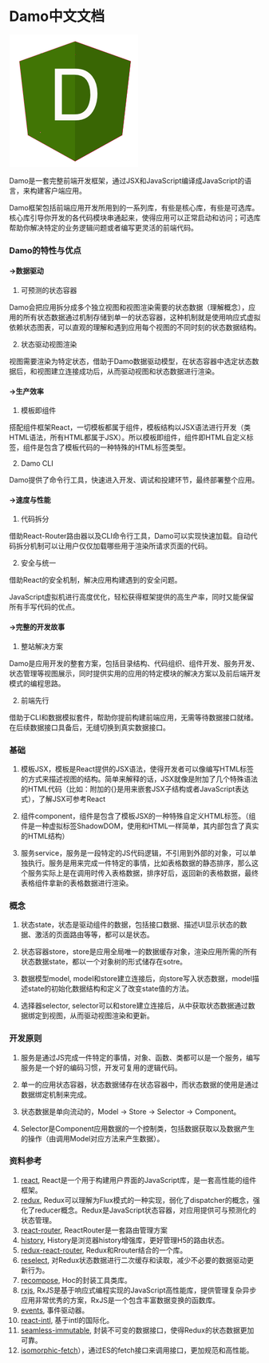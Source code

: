 # Damo中文文档
![brand](brand.png)

Damo是一套完整前端开发框架，通过JSX和JavaScript编译成JavaScript的语言，来构建客户端应用。

Damo框架包括前端应用开发所用到的一系列库，有些是核心库，有些是可选库。核心库引导你开发的各代码模块串通起来，使得应用可以正常启动和访问；可选库帮助你解决特定的业务逻辑问题或者编写更灵活的前端代码。

### Damo的特性与优点

#### →数据驱动

1. 可预测的状态容器

  Damo会把应用拆分成多个独立视图和视图渲染需要的状态数据（理解概念），应用的所有状态数据通过机制存储到单一的状态容器，这种机制就是使用响应式虚拟依赖状态图表，可以直观的理解和遇到应用每个视图的不同时刻的状态数据结构。

2. 状态驱动视图渲染

  视图需要渲染为特定状态，借助于Damo数据驱动模型，在状态容器中选定状态数据后，和视图建立连接成功后，从而驱动视图和状态数据进行渲染。

#### →生产效率

1. 模板即组件

  搭配组件框架React，一切模板都属于组件，模板结构以JSX语法进行开发（类HTML语法，所有HTML都属于JSX）。所以模板即组件，组件即HTML自定义标签，组件是包含了模板代码的一种特殊的HTML标签类型。

2. Damo CLI

  Damo提供了命令行工具，快速进入开发、调试和投建环节，最终部署整个应用。

#### →速度与性能

1. 代码拆分

  借助React-Router路由器以及CLI命令行工具，Damo可以实现快速加载。自动代码拆分机制可以让用户仅仅加载哪些用于渲染所请求页面的代码。

2. 安全与统一

  借助React的安全机制，解决应用构建遇到的安全问题。

  JavaScript虚拟机进行高度优化，轻松获得框架提供的高生产率，同时又能保留所有手写代码的优点。

#### →完整的开发故事

1. 整站解决方案

  Damo是应用开发的整套方案，包括目录结构、代码组织、组件开发、服务开发、状态管理等视图展示，同时提供实用的应用的特定模块的解决方案以及前后端开发模式的编程思路。

2. 前端先行

  借助于CLI和数据模拟套件，帮助你提前构建前端应用，无需等待数据接口就绪。在后续数据接口具备后，无缝切换到真实数据接口。

### 基础

1. 模板JSX，模板是React提供的JSX语法，使得开发者可以像编写HTML标签的方式来描述视图的结构。简单来解释的话，JSX就像是附加了几个特殊语法的HTML代码（比如：附加的{}是用来嵌套JSX子结构或者JavaScript表达式），了解JSX可参考React

2. 组件component，组件是包含了模板JSX的一种特殊自定义HTML标签。（组件是一种虚拟标签ShadowDOM，使用和HTML一样简单，其内部包含了真实的HTML结构）

3. 服务service，服务是一段特定的JS代码逻辑，不引用到外部的对象，可以单独执行。服务是用来完成一件特定的事情，比如表格数据的静态排序，那么这个服务实际上是在调用时传入表格数据，排序好后，返回新的表格数据，最终表格组件拿新的表格数据进行渲染。

### 概念

1. 状态state，状态是驱动组件的数据，包括接口数据、描述UI显示状态的数据、激活的页面路由等等，都可以是状态。

2. 状态容器store，store是应用全局唯一的数据缓存对象，渲染应用所需的所有状态数据state，都以一个对象树的形式储存在sotre。

3. 数据模型model, model和store建立连接后，向store写入状态数据，model描述state的初始化数据结构和定义了改变state值的方法。

4. 选择器selector, selector可以和store建立连接后，从中获取状态数据通过数据绑定到视图，从而驱动视图渲染和更新。

### 开发原则

1. 服务是通过JS完成一件特定的事情，对象、函数、类都可以是一个服务，编写服务是一个好的编码习惯，开发可复用的逻辑代码。

2. 单一的应用状态容器，状态数据储存在状态容器中，而状态数据的使用是通过数据绑定机制来完成。

3. 状态数据是单向流动的，Model -> Store -> Selector -> Component。

4. Selector是Component应用数据的一个控制类，包括数据获取以及数据产生的操作（由调用Model对应方法来产生数据）。

### 资料参考

1. [react](https://github.com/facebook/react), React是一个用于构建用户界面的JavaScript库，是一套高性能的组件框架。
2. [redux](https://github.com/reactjs/redux), Redux可以理解为Flux模式的一种实现，弱化了dispatcher的概念，强化了reducer概念。Redux是JavaScript状态容器，对应用提供可与预测化的状态管理。
3. [react-router](https://github.com/reactjs/react-router), ReactRouter是一套路由管理方案
4. [history](https://github.com/mjackson/history), History是浏览器history增强库，更好管理H5的路由状态。
5. [redux-react-router](https://github.com/reactjs/react-router-redux), Redux和Rrouter结合的一个库。
6. [reselect](https://github.com/reactjs/reselect), 对Redux状态数据进行二次缓存和读取，减少不必要的数据驱动更新行为。
7. [recompose](https://github.com/acdlite/recompose), Hoc的封装工具类库。
8. [rxjs](https://github.com/ReactiveX/rxjs), RxJS是基于响应式编程实现的JavaScript高性能库，提供管理复杂异步应用非常优秀的方案，RxJS是一个包含丰富数据变换的函数库。
9. [events](https://github.com/Gozala/events), 事件驱动器。
10. [react-intl](https://www.npmjs.com/package/react-intl), 基于intl的国际化。
11. [seamless-immutable](https://www.npmjs.com/package/seamless-immutable), 封装不可变的数据接口，使得Redux的状态数据更加可靠。
12. [isomorphic-fetch](https://www.npmjs.com/package/isomorphic-fetch)），通过ES的fetch接口来调用接口，更加规范和高性能。